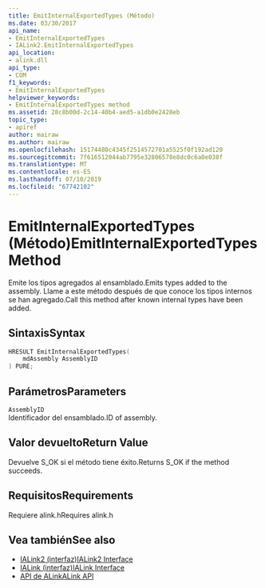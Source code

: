 ```yaml
---
title: EmitInternalExportedTypes (Método)
ms.date: 03/30/2017
api_name:
- EmitInternalExportedTypes
- IALink2.EmitInternalExportedTypes
api_location:
- alink.dll
api_type:
- COM
f1_keywords:
- EmitInternalExportedTypes
helpviewer_keywords:
- EmitInternalExportedTypes method
ms.assetid: 28c8b00d-2c14-40b4-aed5-a1db0e2428eb
topic_type:
- apiref
author: mairaw
ms.author: mairaw
ms.openlocfilehash: 15174480c4345f2514572701a5525f0f192ad120
ms.sourcegitcommit: 7f616512044ab7795e32806578e8dc0c6a0e038f
ms.translationtype: MT
ms.contentlocale: es-ES
ms.lasthandoff: 07/10/2019
ms.locfileid: "67742102"
---
```

# <a name="emitinternalexportedtypes-method"></a><span data-ttu-id="e7c56-102">EmitInternalExportedTypes (Método)</span><span class="sxs-lookup"><span data-stu-id="e7c56-102">EmitInternalExportedTypes Method</span></span>
<span data-ttu-id="e7c56-103">Emite los tipos agregados al ensamblado.</span><span class="sxs-lookup"><span data-stu-id="e7c56-103">Emits types added to the assembly.</span></span> <span data-ttu-id="e7c56-104">Llame a este método después de que conoce los tipos internos se han agregado.</span><span class="sxs-lookup"><span data-stu-id="e7c56-104">Call this method after known internal types have been added.</span></span>  
  
## <a name="syntax"></a><span data-ttu-id="e7c56-105">Sintaxis</span><span class="sxs-lookup"><span data-stu-id="e7c56-105">Syntax</span></span>  
  
```cpp  
HRESULT EmitInternalExportedTypes(  
    mdAssembly AssemblyID  
) PURE;  
```  
  
## <a name="parameters"></a><span data-ttu-id="e7c56-106">Parámetros</span><span class="sxs-lookup"><span data-stu-id="e7c56-106">Parameters</span></span>  
 `AssemblyID`  
 <span data-ttu-id="e7c56-107">Identificador del ensamblado.</span><span class="sxs-lookup"><span data-stu-id="e7c56-107">ID of assembly.</span></span>  
  
## <a name="return-value"></a><span data-ttu-id="e7c56-108">Valor devuelto</span><span class="sxs-lookup"><span data-stu-id="e7c56-108">Return Value</span></span>  
 <span data-ttu-id="e7c56-109">Devuelve S_OK si el método tiene éxito.</span><span class="sxs-lookup"><span data-stu-id="e7c56-109">Returns S_OK if the method succeeds.</span></span>  
  
## <a name="requirements"></a><span data-ttu-id="e7c56-110">Requisitos</span><span class="sxs-lookup"><span data-stu-id="e7c56-110">Requirements</span></span>  
 <span data-ttu-id="e7c56-111">Requiere alink.h</span><span class="sxs-lookup"><span data-stu-id="e7c56-111">Requires alink.h</span></span>  
  
## <a name="see-also"></a><span data-ttu-id="e7c56-112">Vea también</span><span class="sxs-lookup"><span data-stu-id="e7c56-112">See also</span></span>

- [<span data-ttu-id="e7c56-113">IALink2 (interfaz)</span><span class="sxs-lookup"><span data-stu-id="e7c56-113">IALink2 Interface</span></span>](../../../../docs/framework/unmanaged-api/alink/ialink2-interface.md)
- [<span data-ttu-id="e7c56-114">IALink (interfaz)</span><span class="sxs-lookup"><span data-stu-id="e7c56-114">IALink Interface</span></span>](../../../../docs/framework/unmanaged-api/alink/ialink-interface.md)
- [<span data-ttu-id="e7c56-115">API de ALink</span><span class="sxs-lookup"><span data-stu-id="e7c56-115">ALink API</span></span>](../../../../docs/framework/unmanaged-api/alink/index.md)
